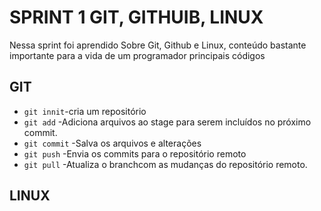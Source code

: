# SPRINT 1 GIT, GITHUIB, LINUX
Nessa sprint foi aprendido Sobre Git, Github e Linux, conteúdo bastante importante para a vida de um programador principais códigos

## GIT


* `git innit`-cria um repositório
* `git add` -Adiciona arquivos ao stage para serem incluídos no próximo commit.
* `git commit` -Salva os arquivos e alterações
* `git push` -Envia os commits para o repositório remoto
* `git pull` -Atualiza o branchcom as mudanças do repositório remoto.

## LINUX

